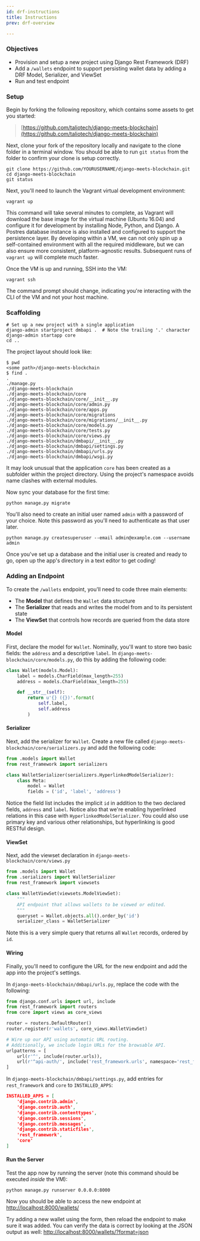 ```yaml
---
id: drf-instructions
title: Instructions
prev: drf-overview

---
```


### Objectives

- Provision and setup a new project using Django Rest Framework (DRF)
- Add a `/wallets` endpoint to support persisting wallet data by adding a DRF Model, Serializer, and ViewSet
- Run and test endpoint


### Setup

Begin by forking the following repository, which contains some assets to get you started:

> [https://github.com/taliotech/django-meets-blockchain](https://github.com/taliotech/django-meets-blockchain)

Next, clone your fork of the repository locally and navigate to the clone folder in a terminal window. You should be able to run `git status` from the folder to confirm your clone is setup correctly.

```shell
git clone https://github.com/YOURUSERNAME/django-meets-blockchain.git
cd django-meets-blockchain
git status
```

Next, you'll need to launch the Vagrant virtual development environment:

```shell
vagrant up
```

This command will take several minutes to complete, as Vagrant will download the base image for the virtual machine (Ubuntu 16.04) and configure it for development by installing Node, Python, and Django. A Postres database instance is also installed and configured to support the persistence layer. By developing within a VM, we can not only spin up a self-contained environment with all the required middleware, but we can also ensure more consistent, platform-agnostic results. Subsequent runs of `vagrant up` will complete much faster.

Once the VM is up and running, SSH into the VM:

```shell
vagrant ssh
```

The command prompt should change, indicating you're interacting with the CLI of the VM and not your host machine.

### Scaffolding

```shell
# Set up a new project with a single application
django-admin startproject dmbapi .  # Note the trailing '.' character
django-admin startapp core
cd ..
```

The project layout should look like:

```shell
$ pwd
<some path>/django-meets-blockchain
$ find .
.
./manage.py
./django-meets-blockchain
./django-meets-blockchain/core
./django-meets-blockchain/core/__init__.py
./django-meets-blockchain/core/admin.py
./django-meets-blockchain/core/apps.py
./django-meets-blockchain/core/migrations
./django-meets-blockchain/core/migrations/__init__.py
./django-meets-blockchain/core/models.py
./django-meets-blockchain/core/tests.py
./django-meets-blockchain/core/views.py
./django-meets-blockchain/dmbapi/__init__.py
./django-meets-blockchain/dmbapi/settings.py
./django-meets-blockchain/dmbapi/urls.py
./django-meets-blockchain/dmbapi/wsgi.py
```

It may look unusual that the application `core` has been created as a subfolder within the project directory. Using the project's namespace avoids name clashes with external modules.

Now sync your database for the first time:

```shell
python manage.py migrate
```

You'll also need to create an initial user named `admin` with a password of your choice. Note this password as you'll need to authenticate as that user later.

```shell
python manage.py createsuperuser --email admin@example.com --username admin
```

Once you've set up a database and the initial user is created and ready to go, open up the app's directory in a text editor to get coding!

### Adding an Endpoint

To create the `/wallets` endpoint, you'll need to code three main elements:

- The **Model** that defines the `Wallet` data structure
- The **Serializer** that reads and writes the model from and to its persistent state
- The **ViewSet** that controls how records are queried from the data store

#### Model

First, declare the model for `Wallet`. Nominally, you'll want to store two basic fields: the `address` and a descriptive `label`.  In `django-meets-blockchain/core/models.py`, do this by adding the following code:

```python
class Wallet(models.Model):
    label = models.CharField(max_length=255)
    address = models.CharField(max_length=255)

    def __str__(self):
        return u'{} ({})'.format(
            self.label,
            self.address
        )
```

#### Serializer

Next, add the serializer for `Wallet`. Create a new file called `django-meets-blockchain/core/serializers.py` and add the following code:

```python
from .models import Wallet
from rest_framework import serializers

class WalletSerializer(serializers.HyperlinkedModelSerializer):
    class Meta:
        model = Wallet
        fields = ('id', 'label', 'address')
```

Notice the field list includes the implicit `id` in addition to the two declared fields, `address` and `label`. Notice also that we're enabling hyperlinked relations in this case with `HyperlinkedModelSerializer`. You could also use primary key and various other relationships, but hyperlinking is good RESTful design.

#### ViewSet

Next, add the viewset declaration in `django-meets-blockchain/core/views.py`

```python
from .models import Wallet
from .serializers import WalletSerializer
from rest_framework import viewsets

class WalletViewSet(viewsets.ModelViewSet):
    """
    API endpoint that allows wallets to be viewed or edited.
    """
    queryset = Wallet.objects.all().order_by('id')
    serializer_class = WalletSerializer
```

Note this is a very simple query that returns all `Wallet` records, ordered by `id`.

#### Wiring

Finally, you'll need to configure the URL for the new endpoint and add the app into the project's settings.

In `django-meets-blockchain/dmbapi/urls.py`, replace the code with the following:

```python
from django.conf.urls import url, include
from rest_framework import routers
from core import views as core_views

router = routers.DefaultRouter()
router.register(r'wallets', core_views.WalletViewSet)

# Wire up our API using automatic URL routing.
# Additionally, we include login URLs for the browsable API.
urlpatterns = [
    url(r'^', include(router.urls)),
    url(r'^api-auth/', include('rest_framework.urls', namespace='rest_framework'))
]
```

In `django-meets-blockchain/dmbapi/settings.py`, add entries for `rest_framework` and `core` to `INSTALLED_APPS`:

```json
INSTALLED_APPS = [
    'django.contrib.admin',
    'django.contrib.auth',
    'django.contrib.contenttypes',
    'django.contrib.sessions',
    'django.contrib.messages',
    'django.contrib.staticfiles',
    'rest_framework',
    'core'
]
```

#### Run the Server

Test the app now by running the server (note this command should be executed _inside_ the VM):

```
python manage.py runserver 0.0.0.0:8000
```

Now you should be able to access the new endpoint at [http://localhost:8000/wallets/](http://localhost:8000/wallets/)

Try adding a new wallet using the form, then reload the endpoint to make sure it was added. You can verify the data is correct by looking at the JSON output as well: [http://localhost:8000/wallets/?format=json](http://localhost:8000/wallets/?format=json)
